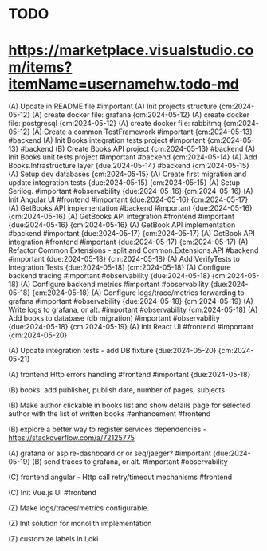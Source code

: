 # TODO
# https://marketplace.visualstudio.com/items?itemName=usernamehw.todo-md

(A) Update in README file #important
(A) Init projects structure {cm:2024-05-12}
(A) create docker file: grafana {cm:2024-05-12}
(A) create docker file: postgresql {cm:2024-05-12}
(A) create docker file: rabbitmq {cm:2024-05-12}
(A) Create a common TestFramework #important {cm:2024-05-13} #backend
(A) Init Books integration tests project #important {cm:2024-05-13} #backend
(B) Create Books API project {cm:2024-05-13} #backend
(A) Init Books unit tests project #important #backend {cm:2024-05-14}
(A) Add Books.Infrastructure layer {due:2024-05-14} #backend {cm:2024-05-15}
(A) Setup dev databases {cm:2024-05-15}
(A) Create first migration and update integration tests {due:2024-05-15} {cm:2024-05-15}
(A) Setup Serilog. #important #observability {due:2024-05-16} {cm:2024-05-16}
(A) Init Angular UI #frontend #important {due:2024-05-16} {cm:2024-05-17}
(A) GetBooks API implementation #backend #important {due:2024-05-16} {cm:2024-05-16}
(A) GetBooks API integration #frontend #important {due:2024-05-16} {cm:2024-05-16}
(A) GetBook API implementation #backend #important {due:2024-05-17} {cm:2024-05-17}
(A) GetBook API integration #frontend #important {due:2024-05-17} {cm:2024-05-17}
(A) Refactor Common.Extensions - split and Common.Extensions.API #backend #important {due:2024-05-18} {cm:2024-05-18}
(A) Add VerifyTests to Integration Tests {due:2024-05-18} {cm:2024-05-18}
(A) Configure backend tracing #important #observability {due:2024-05-18} {cm:2024-05-18}
(A) Configure backend metrics #important #observability {due:2024-05-18} {cm:2024-05-18}
(A) Configure logs/trace/metrics forwarding to grafana #important #observability {due:2024-05-18} {cm:2024-05-19}
(A) Write logs to grafana, or alt. #important #observability {cm:2024-05-18}
(A) Add books to database (db migration) #important #observability {due:2024-05-18} {cm:2024-05-19}
(A) Init React UI #frontend #important {cm:2024-05-20}

(A) Update integration tests - add DB fixture {due:2024-05-20} {cm:2024-05-21}


(A) frontend Http errors handling #frontend #important {due:2024-05-18}

(B) books: add publisher, publish date, number of pages, subjects

(B) Make author clickable in books list and show details page for selected author with the list of written books #enhancement #frontend

(B) explore a better way to register services dependencies - https://stackoverflow.com/a/72125775



(A) grafana or aspire-dashboard or or seq/jaeger? #important {due:2024-05-19}
(B) send traces to grafana, or alt. #important #observability

(C) frontend angular - Http call retry/timeout mechanisms #frontend


(C) Init Vue.js UI #frontend

(Z) Make logs/traces/metrics configurable.

(Z) Init solution for monolith implementation

(Z) customize labels in Loki